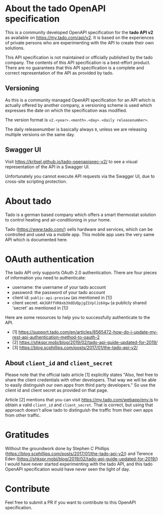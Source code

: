 # About the tado OpenAPI specification

This is a community developed OpenAPI specification for the **tado API v2**
as available on https://my.tado.com/api/v2.
It is based on the experiences of private persons who are experimenting
with the API to create their own solutions. 

This API specification is not maintained or officially published by the tado company.
The contents of this API specification is a best-effort product.
There are no guarantees that this API specification is a complete and 
correct representation of the API as provided by tado.

## Versioning
As this is a community managed OpenAPI specification for an API which is 
actually offered by another company, a versioning scheme is used
which expresses the date on which the specification was modified.

The version format is `v2.<year>.<month>.<day>.<daily releasenumber>`.

The daily releasenumber is basically always `0`, unless we are releasing
multiple versions on the same day.

## Swagger UI
Visit https://kritsel.github.io/tado-openapispec-v2/ to see a visual representation
of the API in a Swagger UI.

Unfortunately you cannot execute API requests via the Swagger UI, 
due to cross-site scripting protection.

# About tado
Tado is a german based company which offers a smart thermostat solution
to control heating and air-conditioning in your home.

Tado (https://www.tado.com/) sells hardware and services, 
which can be controlled and used via a mobile app. 
This mobile app uses the very same API which is documented here.

# OAuth authentication
The tado API only supports OAuth 2.0 authentication. There are four pieces
of information you need to authenticate:
* username: the username of your tado account
* password: the password of your tado account
* client id: `public-api-preview` (as mentioned in [1])
* client secret: `4HJGRffVR8xb3XdEUQpjgZ1VplJi6Xgw` (a publicly shared 'secret' as mentioned in [1])

Here are some resources to help you to successfully authenticate
to the API.

* [1] https://support.tado.com/en/articles/8565472-how-do-i-update-my-rest-api-authentication-method-to-oauth-2
* [2] https://shkspr.mobi/blog/2019/02/tado-api-guide-updated-for-2019/
* [3] https://blog.scphillips.com/posts/2017/01/the-tado-api-v2/

## About `client_id` and `client_secret`
Please note that the official tado article [1] explicitly states
"Also, feel free to share the client credentials with other developers.
That way we will be able to easily distinguish our own apps from
third party developers." 
So use the client id and client secret as provided on that page.

Article [2] mentions that you can visit https://my.tado.com/webapp/env.js to
obtain a valid `client_id` and `client_secret`. 
That is correct, but using that approach doesn't allow tado to distinguish
the traffic from their own apps from other traffic.

# Gratitudes
Without the groundwork done by Stephen C Phillips (https://blog.scphillips.com/posts/2017/01/the-tado-api-v2/)
and Terence Eden (https://shkspr.mobi/blog/2019/02/tado-api-guide-updated-for-2019/)
I would have never started experimenting with the tado API,
and this tado OpenAPI specification would have never seen the light of day.

# Contribute
Feel free to submit a PR if you want to contribute to this
OpenAPI specification.